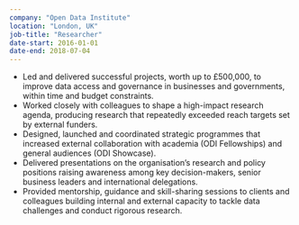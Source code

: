 ```yaml
---
company: "Open Data Institute"
location: "London, UK"
job-title: "Researcher"
date-start: 2016-01-01
date-end: 2018-07-04
---
```


- Led and delivered successful projects, worth up to £500,000, to improve data access and governance in businesses and governments, within time and budget constraints.
- Worked closely with colleagues to shape a high-impact research agenda, producing research that repeatedly exceeded reach targets set by external funders.
- Designed, launched and coordinated strategic programmes that increased external collaboration with academia (ODI Fellowships) and general audiences (ODI Showcase).
- Delivered presentations on the organisation’s research and policy positions raising awareness among key decision-makers, senior business leaders and international delegations.
- Provided mentorship, guidance and skill-sharing sessions to clients and colleagues building internal and external capacity to tackle data challenges and conduct rigorous research.
